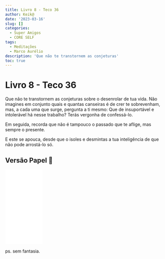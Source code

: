 ```yaml
---
title: Livro 8 - Teco 36
author: Keik@
date: '2023-03-16'
slug: []
categories:
  - Super Amigos
  - CORE SELF
tags:
  - Meditações
  - Marco Aurélio
description: 'Que não te transtornem as conjeturas'
toc: true
---
```


# Livro 8 - Teco 36

Que não te transtornem as conjeturas sobre o desenrolar de tua vida. Não imagines em conjunto quais e quantas canseiras é de crer te sobrevenham, mas, a cada uma que surge, pergunta a ti mesmo: Que de insuportável e intolerável há nesse trabalho? Terás vergonha de confessá-lo. 

Em seguida, recorda que não é tampouco o passado que te aflige, mas sempre o presente. 

E este se apouca, desde que o isoles e desmintas a tua inteligência de que não pode arrostá-lo só.


## Versão Papel :book:
<iframe style="width:120px;height:240px;" marginwidth="0" marginheight="0" scrolling="no" frameborder="0" src="//ws-na.amazon-adsystem.com/widgets/q?ServiceVersion=20070822&OneJS=1&Operation=GetAdHtml&MarketPlace=BR&source=ss&ref=as_ss_li_til&ad_type=product_link&tracking_id=mundodekeika-20&language=pt_BR&marketplace=amazon&region=BR&placement=B092FVY4BB&asins=B092FVY4BB&linkId=37c5ec14221f61f811029aa88b520891&show_border=true&link_opens_in_new_window=true"></iframe>

ps. sem fantasia.